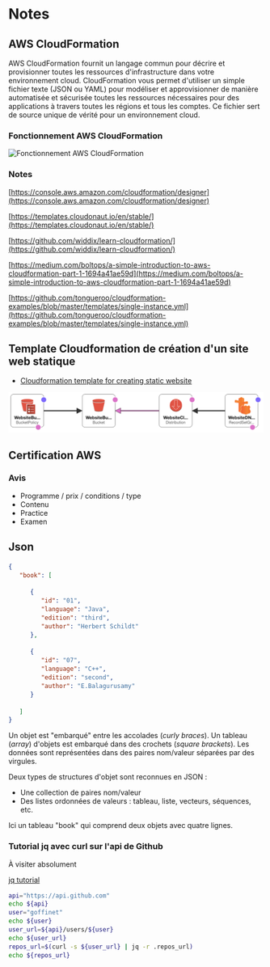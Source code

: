 # Notes

<!-- toc -->

## AWS CloudFormation

AWS CloudFormation fournit un langage commun pour décrire et provisionner toutes les ressources d'infrastructure dans votre environnement cloud. CloudFormation vous permet d'utiliser un simple fichier texte (JSON ou YAML) pour modéliser et approvisionner de manière automatisée et sécurisée toutes les ressources nécessaires pour des applications à travers toutes les régions et tous les comptes. Ce fichier sert de source unique de vérité pour un environnement cloud.

### Fonctionnement AWS CloudFormation

![Fonctionnement AWS CloudFormation](https://d1.awsstatic.com/CloudFormation%20Assets/howitworks.c316d3856638c6c9786e49011bad660d57687259.png)

### Notes

[https://console.aws.amazon.com/cloudformation/designer](https://console.aws.amazon.com/cloudformation/designer)

[https://templates.cloudonaut.io/en/stable/](https://templates.cloudonaut.io/en/stable/)

[https://github.com/widdix/learn-cloudformation/](https://github.com/widdix/learn-cloudformation/)

[https://medium.com/boltops/a-simple-introduction-to-aws-cloudformation-part-1-1694a41ae59d](https://medium.com/boltops/a-simple-introduction-to-aws-cloudformation-part-1-1694a41ae59d)

[https://github.com/tongueroo/cloudformation-examples/blob/master/templates/single-instance.yml](https://github.com/tongueroo/cloudformation-examples/blob/master/templates/single-instance.yml)

## Template Cloudformation de création d'un site web statique

* [Cloudformation template for creating static website](https://github.com/sjevs/cloudformation-s3-static-website-with-cloudfront-and-route-53)

![Cloudformation template for creating static website](/images/WebsiteBucket-designer.png)

## Certification AWS

### Avis

* Programme / prix / conditions / type
* Contenu
* Practice
* Examen

## Json

```json
{
   "book": [

      {
         "id": "01",
         "language": "Java",
         "edition": "third",
         "author": "Herbert Schildt"
      },

      {
         "id": "07",
         "language": "C++",
         "edition": "second",
         "author": "E.Balagurusamy"
      }

   ]
}
```

Un objet est "embarqué" entre les accolades (_curly braces_). Un tableau (_array_) d'objets est embarqué dans des crochets (_square brackets_). Les données sont représentées dans des paires nom/valeur séparées par des virgules.

Deux types de structures d'objet sont reconnues en JSON :

* Une collection de paires nom/valeur
* Des listes ordonnées de valeurs : tableau, liste, vecteurs, séquences, etc.

Ici un tableau "book" qui comprend deux objets avec quatre lignes.

### Tutorial jq avec curl sur l'api de Github

À visiter absolument

[jq tutorial](https://stedolan.github.io/jq/tutorial/)

```bash
api="https://api.github.com"
echo ${api}
user="goffinet"
echo ${user}
user_url=${api}/users/${user}
echo ${user_url}
repos_url=$(curl -s ${user_url} | jq -r .repos_url)
echo ${repos_url}

```
